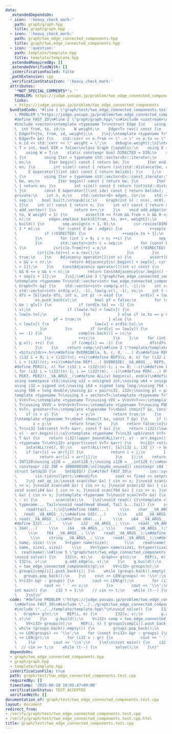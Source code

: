 ```yaml
---
data:
  _extendedDependsOn:
  - icon: ':heavy_check_mark:'
    path: graph/graph.hpp
    title: graph/graph.hpp
  - icon: ':heavy_check_mark:'
    path: graph/two_edge_connected_components.hpp
    title: graph/two_edge_connected_components.hpp
  - icon: ':question:'
    path: template/template.hpp
    title: template/template.hpp
  _extendedRequiredBy: []
  _extendedVerifiedWith: []
  _isVerificationFailed: false
  _pathExtension: cpp
  _verificationStatusIcon: ':heavy_check_mark:'
  attributes:
    '*NOT_SPECIAL_COMMENTS*': ''
    PROBLEM: https://judge.yosupo.jp/problem/two_edge_connected_components
    links:
    - https://judge.yosupo.jp/problem/two_edge_connected_components
  bundledCode: "#line 1 \"graph/test/two_edge_connected_components.test.cpp\"\n#define\
    \ PROBLEM \"https://judge.yosupo.jp/problem/two_edge_connected_components\"\n\
    #define FAST_IO\n#line 2 \"graph/graph.hpp\"\n#include <iostream>\n#include <cassert>\n\
    #include <vector>\ntemplate <typename T>\nstruct Edge {\n    using W = T;\n  \
    \  int from, to, id;\n    W weight;\n    Edge<T> rev() const {\n        return\
    \ Edge<T>{to, from, id, weight};\n    }\n};\ntemplate <typename T>\nvoid debug(const\
    \ Edge<T> &e) {\n    std::cerr << e.from << \" -> \" << e.to << \" id = \" <<\
    \ e.id << std::cerr << \" weight = \";\n    debug(e.weight);\n}\ntemplate <typename\
    \ T = int, bool DIR = false>\nclass Graph {\npublic:\n    using E = Edge<T>;\n\
    \    using W = T;\n    static constexpr bool DIRECTED = DIR;\n    struct Adjacency\
    \ {\n        using Iter = typename std::vector<E>::iterator;\n        Iter be,\
    \ en;\n        Iter begin() const { return be; }\n        Iter end() const { return\
    \ en; }\n        int size() const { return (int)std::distance(be, en); }\n   \
    \     E &operator[](int idx) const { return be[idx]; }\n    };\n    struct ConstAdjacency\
    \ {\n        using Iter = typename std::vector<E>::const_iterator;\n        Iter\
    \ be, en;\n        Iter begin() const { return be; }\n        Iter end() const\
    \ { return en; }\n        int size() const { return (int)std::distance(be, en);\
    \ }\n        const E &operator[](int idx) const { return be[idx]; }\n    };\n\n\
    private:\n    int n, m;\n    std::vector<E> edges, csr;\n    std::vector<int>\
    \ sep;\n    bool built;\n\npublic:\n    Graph(int n) : n(n), m(0), built(false)\
    \ {}\n    int v() const { return n; }\n    int e() const { return m; }\n    int\
    \ add_vertex() {\n        return n++;\n    }\n    void add_edge(int from, int\
    \ to, W weight = 1) {\n        assert(0 <= from && from < n && 0 <= to && to <\
    \ n);\n        edges.emplace_back(E{from, to, m++, weight});\n    }\n    void\
    \ build() {\n        sep.assign(n + 1, 0);\n        csr.resize(DIRECTED ? m :\
    \ 2 * m);\n        for (const E &e : edges) {\n            ++sep[e.from + 1];\n\
    \            if (!DIRECTED) {\n                ++sep[e.to + 1];\n            }\n\
    \        }\n        for (int i = 0; i < n; ++i) {\n            sep[i + 1] += sep[i];\n\
    \        }\n        std::vector<int> c = sep;\n        for (const E &e : edges)\
    \ {\n            csr[c[e.from]++] = e;\n            if (!DIRECTED) {\n       \
    \         csr[c[e.to]++] = e.rev();\n            }\n        }\n        built =\
    \ true;\n    }\n    Adjacency operator[](int v) {\n        assert(built && 0 <=\
    \ v && v < n);\n        return Adjacency{csr.begin() + sep[v], csr.begin() + sep[v\
    \ + 1]};\n    }\n    ConstAdjacency operator[](int v) const {\n        assert(built\
    \ && 0 <= v && v < n);\n        return ConstAdjacency{csr.begin() + sep[v], csr.begin()\
    \ + sep[v + 1]};\n    }\n};\n#line 3 \"graph/two_edge_connected_components.hpp\"\
    \ntemplate <typename T>\nstd::vector<int> two_edge_connected_components(const\
    \ Graph<T> &g) {\n    std::vector<int> comp(g.v(), -1);\n    int cc = 0;\n   \
    \ std::vector<int> ord(g.v(), -1), low(g.v(), -1), vs;\n    int t = 0;\n    auto\
    \ dfs = [&](auto dfs, int v, int p) -> void {\n        ord[v] = low[v] = t++;\n\
    \        vs.push_back(v);\n        bool pf = false;\n        for (const Edge<T>\
    \ &e : g[v]) {\n            if (ord[e.to] == -1) {\n                dfs(dfs, e.to,\
    \ v);\n                if (low[e.to] < low[v]) {\n                    low[v] =\
    \ low[e.to];\n                }\n            } else if (e.to == p && !pf) {\n\
    \                pf = true;\n            } else {\n                if (ord[e.to]\
    \ < low[v]) {\n                    low[v] = ord[e.to];\n                }\n  \
    \          }\n        }\n        if (ord[v] == low[v]) {\n            while (comp[v]\
    \ == -1) {\n                comp[vs.back()] = cc;\n                vs.pop_back();\n\
    \            }\n            ++cc;\n        }\n    };\n    for (int i = 0; i <\
    \ g.v(); ++i) {\n        if (comp[i] == -1) {\n            dfs(dfs, i, -1);\n\
    \        }\n    }\n    return comp;\n}\n#line 2 \"template/template.hpp\"\n#include\
    \ <bits/stdc++.h>\n#define OVERRIDE(a, b, c, d, ...) d\n#define REP2(i, n) for\
    \ (i32 i = 0; i < (i32)(n); ++i)\n#define REP3(i, m, n) for (i32 i = (i32)(m);\
    \ i < (i32)(n); ++i)\n#define REP(...) OVERRIDE(__VA_ARGS__, REP3, REP2)(__VA_ARGS__)\n\
    #define PER2(i, n) for (i32 i = (i32)(n)-1; i >= 0; --i)\n#define PER3(i, m, n)\
    \ for (i32 i = (i32)(n)-1; i >= (i32)(m); --i)\n#define PER(...) OVERRIDE(__VA_ARGS__,\
    \ PER3, PER2)(__VA_ARGS__)\n#define ALL(x) begin(x), end(x)\n#define LEN(x) (i32)(x.size())\n\
    using namespace std;\nusing u32 = unsigned int;\nusing u64 = unsigned long long;\n\
    using i32 = signed int;\nusing i64 = signed long long;\nusing f64 = double;\n\
    using f80 = long double;\nusing pi = pair<i32, i32>;\nusing pl = pair<i64, i64>;\n\
    template <typename T>\nusing V = vector<T>;\ntemplate <typename T>\nusing VV =\
    \ V<V<T>>;\ntemplate <typename T>\nusing VVV = V<V<V<T>>>;\ntemplate <typename\
    \ T>\nusing VVVV = V<V<V<V<T>>>>;\ntemplate <typename T>\nusing PQR = priority_queue<T,\
    \ V<T>, greater<T>>;\ntemplate <typename T>\nbool chmin(T &x, const T &y) {\n\
    \    if (x > y) {\n        x = y;\n        return true;\n    }\n    return false;\n\
    }\ntemplate <typename T>\nbool chmax(T &x, const T &y) {\n    if (x < y) {\n \
    \       x = y;\n        return true;\n    }\n    return false;\n}\ntemplate <typename\
    \ T>\ni32 lob(const V<T> &arr, const T &v) {\n    return (i32)(lower_bound(ALL(arr),\
    \ v) - arr.begin());\n}\ntemplate <typename T>\ni32 upb(const V<T> &arr, const\
    \ T &v) {\n    return (i32)(upper_bound(ALL(arr), v) - arr.begin());\n}\ntemplate\
    \ <typename T>\nV<i32> argsort(const V<T> &arr) {\n    V<i32> ret(arr.size());\n\
    \    iota(ALL(ret), 0);\n    sort(ALL(ret), [&](i32 i, i32 j) -> bool {\n    \
    \    if (arr[i] == arr[j]) {\n            return i < j;\n        } else {\n  \
    \          return arr[i] < arr[j];\n        }\n    });\n    return ret;\n}\n#ifdef\
    \ INT128\nusing u128 = __uint128_t;\nusing i128 = __int128_t;\n#endif\n[[maybe_unused]]\
    \ constexpr i32 INF = 1000000100;\n[[maybe_unused]] constexpr i64 INF64 = 3000000000000000100;\n\
    struct SetUpIO {\n    SetUpIO() {\n#ifdef FAST_IO\n        ios::sync_with_stdio(false);\n\
    \        cin.tie(nullptr);\n#endif\n        cout << fixed << setprecision(15);\n\
    \    }\n} set_up_io;\nvoid scan(char &x) { cin >> x; }\nvoid scan(u32 &x) { cin\
    \ >> x; }\nvoid scan(u64 &x) { cin >> x; }\nvoid scan(i32 &x) { cin >> x; }\n\
    void scan(i64 &x) { cin >> x; }\nvoid scan(f64 &x) { cin >> x; }\nvoid scan(string\
    \ &x) { cin >> x; }\ntemplate <typename T>\nvoid scan(V<T> &x) {\n    for (T &ele\
    \ : x) {\n        scan(ele);\n    }\n}\nvoid read() {}\ntemplate <typename Head,\
    \ typename... Tail>\nvoid read(Head &head, Tail &...tail) {\n    scan(head);\n\
    \    read(tail...);\n}\n#define CHAR(...)     \\\n    char __VA_ARGS__; \\\n \
    \   read(__VA_ARGS__);\n#define U32(...)     \\\n    u32 __VA_ARGS__; \\\n   \
    \ read(__VA_ARGS__);\n#define U64(...)     \\\n    u64 __VA_ARGS__; \\\n    read(__VA_ARGS__);\n\
    #define I32(...)     \\\n    i32 __VA_ARGS__; \\\n    read(__VA_ARGS__);\n#define\
    \ I64(...)     \\\n    i64 __VA_ARGS__; \\\n    read(__VA_ARGS__);\n#define F64(...)\
    \     \\\n    f64 __VA_ARGS__; \\\n    read(__VA_ARGS__);\n#define STR(...)  \
    \      \\\n    string __VA_ARGS__; \\\n    read(__VA_ARGS__);\n#define VEC(type,\
    \ name, size) \\\n    V<type> name(size);       \\\n    read(name);\n#define VVEC(type,\
    \ name, size1, size2)    \\\n    VV<type> name(size1, V<type>(size2)); \\\n  \
    \  read(name);\n#line 5 \"graph/test/two_edge_connected_components.test.cpp\"\n\
    \nvoid solve() {\n    I32(n, m);\n    Graph<> g(n);\n    REP(i, m) {\n       \
    \ I32(u, v);\n        g.add_edge(u, v);\n    }\n    g.build();\n    V<i32> comp\
    \ = two_edge_connected_components(g);\n    VV<i32> groups(n);\n    REP(i, n) {\
    \ groups[comp[i]].push_back(i); }\n    while (groups.back().empty()) {\n     \
    \   groups.pop_back();\n    }\n    cout << LEN(groups) << '\\n';\n    for (const\
    \ V<i32> &gr : groups) {\n        cout << LEN(gr);\n        for (i32 v : gr) {\n\
    \            cout << ' ' << v;\n        }\n        cout << '\\n';\n    }\n}\n\n\
    int main() {\n    i32 t = 1;\n    // cin >> t;\n    while (t--) {\n        solve();\n\
    \    }\n}\n"
  code: "#define PROBLEM \"https://judge.yosupo.jp/problem/two_edge_connected_components\"\
    \n#define FAST_IO\n#include \"../../graph/two_edge_connected_components.hpp\"\n\
    #include \"../../template/template.hpp\"\n\nvoid solve() {\n    I32(n, m);\n \
    \   Graph<> g(n);\n    REP(i, m) {\n        I32(u, v);\n        g.add_edge(u,\
    \ v);\n    }\n    g.build();\n    V<i32> comp = two_edge_connected_components(g);\n\
    \    VV<i32> groups(n);\n    REP(i, n) { groups[comp[i]].push_back(i); }\n   \
    \ while (groups.back().empty()) {\n        groups.pop_back();\n    }\n    cout\
    \ << LEN(groups) << '\\n';\n    for (const V<i32> &gr : groups) {\n        cout\
    \ << LEN(gr);\n        for (i32 v : gr) {\n            cout << ' ' << v;\n   \
    \     }\n        cout << '\\n';\n    }\n}\n\nint main() {\n    i32 t = 1;\n  \
    \  // cin >> t;\n    while (t--) {\n        solve();\n    }\n}"
  dependsOn:
  - graph/two_edge_connected_components.hpp
  - graph/graph.hpp
  - template/template.hpp
  isVerificationFile: true
  path: graph/test/two_edge_connected_components.test.cpp
  requiredBy: []
  timestamp: '2025-06-28 10:05:47+09:00'
  verificationStatus: TEST_ACCEPTED
  verifiedWith: []
documentation_of: graph/test/two_edge_connected_components.test.cpp
layout: document
redirect_from:
- /verify/graph/test/two_edge_connected_components.test.cpp
- /verify/graph/test/two_edge_connected_components.test.cpp.html
title: graph/test/two_edge_connected_components.test.cpp
---
```

